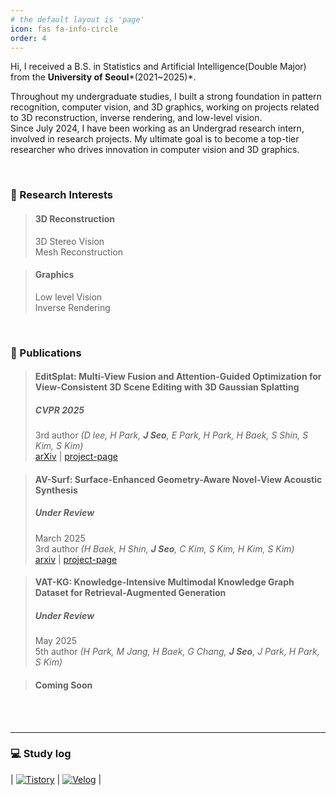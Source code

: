```yaml
---
# the default layout is 'page'
icon: fas fa-info-circle
order: 4
---
```

Hi, 
I received a B.S. in Statistics and Artificial Intelligence(Double Major) from the **University of Seoul***(2021~2025)*. <br>

Throughout my undergraduate studies, I built a strong foundation in pattern recognition, computer vision, and 3D graphics, working on projects related to 3D reconstruction, inverse rendering, and low-level vision. <br>
Since July 2024, I have been working as an Undergrad research intern, involved in research projects. My ultimate goal is to become a top-tier researcher who drives innovation in computer vision and 3D graphics. <br>


<br/>

### 🎯 Research Interests
> #### 3D Reconstruction <span style="color:grey"> </span>
> 3D Stereo Vision <br>
> Mesh Reconstruction

> #### Graphics <span style="color:grey"> </span>
> Low level Vision <br>
> Inverse Rendering

<br>

### 📄 Publications
> #### EditSplat: Multi-View Fusion and Attention-Guided Optimization for View-Consistent 3D Scene Editing with 3D Gaussian Splatting <span style="color:grey"> </span>
> 
> ##### **CVPR 2025**
> 3rd author *(D lee, H Park, **J Seo**, E Park, H Park, H Baek, S Shin, S Kim, S Kim)*  <br>
> [arXiv](https://arxiv.org/pdf/2412.11520) |
> [project-page](https://kuai-lab.github.io/editsplat2024/) 

> #### AV-Surf: Surface-Enhanced Geometry-Aware Novel-View Acoustic Synthesis <span style="color:grey"> </span>
> ##### **Under Review** 
> March 2025 <br>
> 3rd author *(H Baek, H Shin, **J Seo**, C Kim, S Kim, H Kim, S Kim)*  <br>
> [arxiv](https://arxiv.org/pdf/2503.12806) |
> [project-page](https://avsurf.github.io/)

> #### VAT-KG: Knowledge-Intensive Multimodal Knowledge Graph Dataset for Retrieval-Augmented Generation <span style="color:grey"> </span>
> ##### **Under Review** 
> May 2025 <br>
> 5th author *(H Park, M Jang, H Baek, G Chang, **J Seo**, J Park, H Park, S Kim)*  <br>


> #### Coming Soon 
>


<br> <br>

---

### 💻 Study log
| [![Tistory](https://img.shields.io/badge/Tistory-FF5722?style=for-the-badge&logo=Tistory&logoColor=white)](https://zy0-ng531.tistory.com/) | [![Velog](https://img.shields.io/badge/Velog-20C997?style=for-the-badge&logo=Velog&logoColor=white)](https://velog.io/@zyounguri/posts) |

